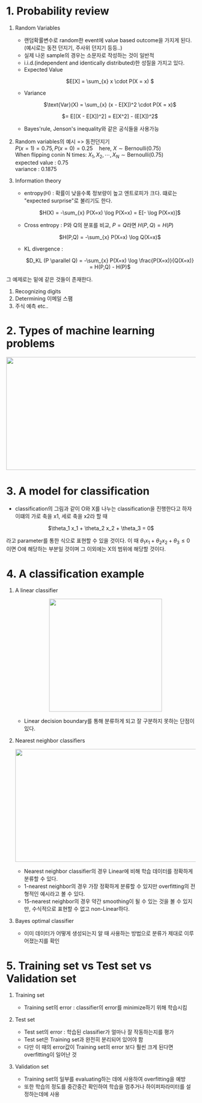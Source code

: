 # 1. Probability review

1. Random Variables

   - 랜덤확률변수로 random한 event에 value based outcome을 가지게 된다.
     (예시로는 동전 던지기, 주사위 던지기 등등..)
   - 실제 나온 sample의 경우는 소문자로 작성하는 것이 일반적
   - i.i.d.(independent and identically distributed)한 성질을 가지고 있다.
   - Expected Value
     <p align="center">$E[X] = \sum_{x} x \cdot P(X = x) $</p>
   - Variance
     <p align="center">$\text{Var}(X) = \sum_{x} (x - E[X])^2 \cdot P(X = x)$</p>
     <p align="center">$= E[(X - E[X])^2] = E[X^2] - (E[X])^2$</p>
   - Bayes'rule, Jenson's inequality와 같은 공식들을 사용가능

2. Random variables의 예시 => 동전던지기 <br/>
 $P(x=1)=0.75, P(x=0)=0.25 \quad \text{here, } X \sim \text{Bernoulli}(0.75)$  <br/>
 When flipping conin N times: $X_1,X_2, \cdots, X_N \sim \text{Bernoulli}(0.75)$<br/>
 expected value : 0.75<br/>
 variance : 0.1875

3. Information theory
   - entropy(H) : 확률이 낮을수록 정보량이 높고 엔트로피가 크다. 떄로는 "expected surprise"로 불리기도 한다.
     <p align="center">$H(X) = -\sum_{x} P(X=x) \log P(X=x) = E[- \log P(X=x)]$</p>
   - Cross entropy : P와 Q의 분포를 비교, $P=Q$라면 $H(P,Q)=H(P)$
     <p align="center">$H(P,Q) = -\sum_{x} P(X=x) \log Q(X=x)$</p>
   - KL divergence :
     <p align="center">$D_KL (P \parallel Q) = -\sum_{x} P(X=x) \log \frac{P(X=x)}{Q(X=x)} = H(P,Q) - H(P)$</p>


그 예제로는 밑에 같은 것들이 존재한다.
1. Recognizing digits
2. Determining 이메일 스팸
3. 주식 예측 etc..
   
# 2. Types of machine learning problems

<p align="center"><img src="https://github.com/junofficial/CS189_note/assets/124868359/c2399e29-3207-4c91-8eff-b38d95781946" width="600" height="300"/></p>

# 3. A model for classification

- classification의 그림과 같이 O와 X를 나누는 classification을 진행한다고 하자 이떄의 가로 축을 x1, 세로 축을 x2라 할 때

<p align="center">$\theta_1 x_1 + \theta_2 x_2 + \theta_3 = 0$</p>

라고 parameter를 통한 식으로 표현할 수 있을 것이다. 이 때 $\theta_1 x_1 + \theta_2 x_2 + \theta_3 \le 0$ 이면 O에 해당하는 부분일 것이며 그 이외에는 X의 범위에 해당할 것이다.

# 4. A classification example

1. A linear classifier
  
   <p align="center"><img src="https://github.com/junofficial/mppi_RobotArm/assets/124868359/c69f6ed6-a2e2-4c81-9d23-bb8f6e9d1ad4" width="300" height="300"/></p>
   
   - Linear decision boundary를 통해 분류하게 되고 잘 구분하지 못하는 단점이 있다.

2. Nearest neighbor classifiers

   <p align="center"><img src="https://github.com/junofficial/mppi_RobotArm/assets/124868359/8aeb1cf3-e6ab-47d1-9b8c-3c4911e0dfe7" width="600" height="300"/></p>

   - Nearest neighbor classifier의 경우 Linear에 비해 학습 데이터를 정확하게 분류할 수 있다.
   - 1-nearest neighbor의 경우 가장 정확하게 분류할 수 있지만 overfitting의 전형적인 예시라고 볼 수 있다.
   - 15-nearest neighbor의 경우 약간 smoothing이 될 수 있는 것을 볼 수 있지만, 수식적으로 표현할 수 없고 non-Linear하다.
  
3. Bayes optimal classifier

   - 이미 데이터가 어떻게 생성되는지 알 때 사용하는 방법으로 분류가 제대로 이루어졌는지를 확인

# 5. Training set vs Test set vs Validation set

1. Training set
     
   - Training set의 error : classifier의 error를 minimize하기 위해 학습시킴

2. Test set

   - Test set의 error : 학습된 classifier가 얼마나 잘 작동하는지를 평가
   - Test set은 Training set과 완전히 분리되어 있어야 함
   - 다만 이 때의 error값이 Training set의 error 보다 훨씬 크게 된다면 overfitting이 일어난 것
  
3. Validation set

   - Training set의 일부를 evaluating하는 데에 사용하여 overfitting을 예방
   - 또한 학습의 정도를 중간중간 확인하여 학습을 멈추거나 하이퍼파라미터를 설정하는데에 사용
